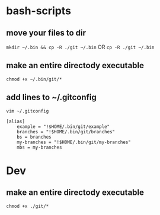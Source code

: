 # bash-scripts

## move your files to dir

`mkdir ~/.bin && cp -R ./git ~/.bin` OR `cp -R ./git ~/.bin`

## make an entire directody executable

`chmod +x ~/.bin/git/*`

## add lines to ~/.gitconfig

`vim ~/.gitconfig`

```
[alias]
    example = "!$HOME/.bin/git/example"
    branches = "!$HOME/.bin/git/branches"
    bs = branches
    my-branches = "!$HOME/.bin/git/my-branches"
    mbs = my-branches
```

# Dev

## make an entire directody executable

`chmod +x ./git/*`
